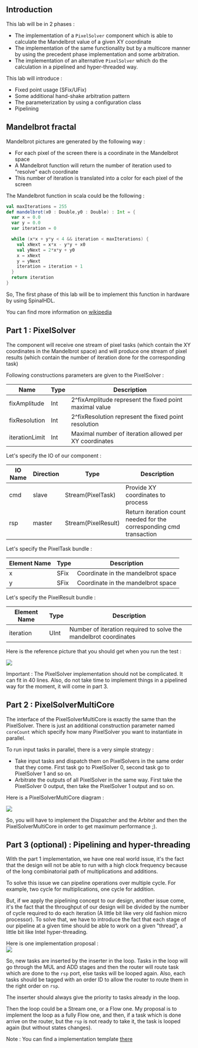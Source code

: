## Introduction
This lab will be in 2 phases :

- The implementation of a `PixelSolver` component which is able to calculate the Mandelbrot value of a given XY coordinate
- The implementation of the same functionality but by a multicore manner by using the precedent phase implementation and some arbitration.
- The implementation of an alternative `PixelSolver` which do the calculation in a pipelined and hyper-threaded way.

This lab will introduce :
- Fixed point usage (SFix/UFix)
- Some additional hand-shake arbitration pattern
- The parameterization by using a configuration class
- Pipelining

## Mandelbrot fractal
Mandelbrot pictures are generated by the following way :

- For each pixel of the screen there is a coordinate in the Mandelbrot space
- A Mandelbrot function will return the number of iteration used to "resolve" each coordinate
- This number of iteration is translated into a color for each pixel of the screen

The Mandelbrot function in scala could be the following :

```scala
val maxIterations = 255
def mandelbrot(x0 : Double,y0 : Double) : Int = {
  var x = 0.0
  var y = 0.0
  var iteration = 0

  while (x*x + y*y < 4 && iteration < maxIterations) {
    val xNext = x*x - y*y + x0
    val yNext = 2*x*y + y0
    x = xNext
    y = yNext
    iteration = iteration + 1
  }
  return iteration
}
```

So, The first phase of this lab will be to implement this function in hardware by using SpinalHDL.

You can find more information on [wikipedia](https://en.wikipedia.org/wiki/Mandelbrot_set)

## Part 1 : PixelSolver

The component will receive one stream of pixel tasks (which contain the XY coordinates in the Mandelbrot space) and will produce one stream of pixel results (which contain the number of iteration done for the corresponding task)

Following constructions parameters are given to the PixelSolver :

| Name | Type | Description |
| ------- | ---- |  --- | 
| fixAmplitude | Int | 2^fixAmplitude represent the fixed point maximal value |
| fixResolution | Int | 2^fixResolution represent the fixed point resolution |
| iterationLimit | Int | Maximal number of iteration allowed per XY coordinates |

Let's specify the IO of our component :

| IO Name | Direction | Type | Description |
| ------- | ---- |  --- | --- |
| cmd | slave | Stream(PixelTask)  | Provide XY coordinates to process |
| rsp | master | Stream(PixelResult)  | Return iteration count needed for the corresponding cmd transaction |

Let's specify the PixelTask bundle :

| Element Name | Type | Description |
| ------- | ---- |  --- |
| x | SFix | Coordinate in the mandelbrot space |
| y | SFix | Coordinate in the mandelbrot space |


Let's specify the PixelResult bundle :

| Element Name | Type | Description |
| ------- | ---- |  --- |
| iteration | UInt | Number of iteration required to solve the mandelbrot coordinates |

Here is the reference picture that you should get when you run the test :

![](assets/ref.png)

Important : The PixelSolver implementation should not be complicated. It can fit in 40 lines. Also, do not take time to implement things in a pipelined way for the moment, it will come in part 3.


## Part 2 : PixelSolverMultiCore
The interface of the PixelSolverMultiCore is exactly the same than the PixelSolver. There is just an additional construction parameter named `coreCount` which specify how many PixelSolver you want to instantiate in parallel.

To run input tasks in parallel, there is a very simple strategy :
- Take input tasks and dispatch them on PixelSolvers in the same order that they come. First task go to PixelSolver 0, second task go to PixelSolver 1 and so on.
- Arbitrate the outputs of all PixelSolver in the same way. First take the PixelSolver 0 output, then take the PixelSolver 1 output and so on.

Here is a PixelSolverMultiCore diagram :

![](assets/PixelSolverMultiCore.svg)

So, you will have to implement the Dispatcher and the Arbiter and then the PixelSolverMultiCore in order to get maximum performance ;).

## Part 3 (optional) : Pipelining and hyper-threading
With the part 1 implementation, we have one real world issue, it's the fact that the design will not be able to run with a high clock frequency because of the long combinatorial path of multiplications and additions.

To solve this issue we can pipeline operations over multiple cycle. For example, two cycle for multiplications, one cycle for addition.

But, if we apply the pipelining concept to our design, another issue come,
it's the fact that the throughput of our design will be divided by the number of cycle required to do each iteration (A little bit like very old fashion micro processor).
To solve that, we have to introduce the fact that each stage of our pipeline at a given time should be able to work on a given "thread",
a little bit like Intel hyper-threading.

Here is one implementation proposal :<br>
![](assets/PipelinedAndHyperThreaded.svg)

So, new tasks are inserted by the inserter in the loop. Tasks in the loop will go through the MUL and ADD stages and then the router will route task which are done to the `rsp` port, else tasks will be looped again. Also, each tasks should be tagged with an order ID to allow the router to route them in the right order on `rsp`.

The inserter should always give the priority to tasks already in the loop.

Then the loop could be a Stream one, or a Flow one. My proposal is to implement the loop as a fully Flow one, and then, if a task which is done arrive on the router, but the `rsp` is not ready to take it, the task is looped again (but without states changes).

Note : You can find a implementation template [there](assets/PixelSolver.basePipelinedHyperthread)
